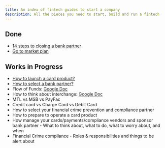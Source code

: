 ```yaml
---
title: An index of fintech guides to start a company
description: All the pieces you need to start, build and run a fintech company.
---
```


## Done
* [14 steps to closing a bank partner](n-steps-to-closing-a-bank-partner)
* [Go to market plan](go-to-market-plan)

## Works in Progress
* [How to launch a card product?](how-to-launch-a-card-product)
* [How to select a bank partner?](how-to-select-a-bank-partner)
* Flow of Funds: [Google Doc](https://docs.google.com/document/d/1WRm6XbPv-IkXErLxiszj6zrBhoNRdPHvpFfjkGZ4U1w/edit)
* How to think about interchange: [Google Doc](https://docs.google.com/document/d/1E_olRp2TjygWyDaoypwHP1Wh6pWFrkTE7buSYU63Uw0/edit)
* MTL vs MSB vs PayFac
* Credit card vs Charge Card vs Debit Card
* How to select your financial crime prevention and compliance partner
* How to prepare to operate a card product
* How manage your cards/payments/compliance vendors and sponsor bank partner - What to think about, what to do, what to worry about, and when
* Financial Crime compliance - Roles & responsibilities and things to be alert about